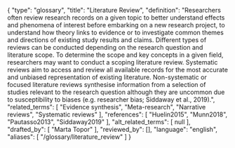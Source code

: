 {
    "type": "glossary",
    "title": "Literature Review",
    "definition": "Researchers often review research records on a given topic to better understand effects and phenomena of interest before embarking on a new research project, to understand how theory links to evidence or to investigate common themes and directions of existing study results and claims. Different types of reviews can be conducted depending on the research question and literature scope. To determine the scope and key concepts in a given field, researchers may want to conduct a scoping literature review. Systematic reviews aim to access and review all available records for the most accurate and unbiased representation of existing literature. Non-systematic or focused literature reviews synthesise information from a selection of studies relevant to the research question although they are uncommon due to susceptibility to biases (e.g. researcher bias; Siddaway et al., 2019).",
    "related_terms": [
        "Evidence synthesis",
        "Meta-research",
        "Narrative reviews",
        "Systematic reviews"
    ],
    "references": [
        "Huelin2015",
        "Munn2018",
        "Pautasso2013",
        "Siddaway2019"
    ],
    "alt_related_terms": [
        null
    ],
    "drafted_by": [
        "Marta Topor"
    ],
    "reviewed_by": [],
    "language": "english",
    "aliases": [
        "/glossary/literature_review"
    ]
}